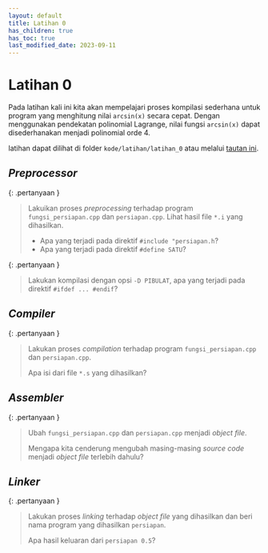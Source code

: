 ```yaml
---
layout: default
title: Latihan 0
has_children: true
has_toc: true
last_modified_date: 2023-09-11
---
```

# Latihan 0

Pada latihan kali ini kita akan mempelajari proses kompilasi sederhana untuk program yang menghitung nilai `arcsin(x)` secara cepat. Dengan menggunakan pendekatan polinomial Lagrange, nilai fungsi `arcsin(x)` dapat disederhanakan menjadi polinomial orde 4.

 latihan dapat dilihat di folder `kode/latihan/latihan_0` atau melalui [tautan ini](https://github.com/BRIN-Q/hpc-workshop/tree/main/kode/latihan/latihan_0).

## *Preprocessor*

{: .pertanyaan }
> Lakuikan proses *preprocessing* terhadap program `fungsi_persiapan.cpp` dan `persiapan.cpp`. Lihat hasil file `*.i` yang dihasilkan.
>
> * Apa yang terjadi pada direktif `#include "persiapan.h`?
> * Apa yang terjadi pada direktif `#define SATU`?

{: .pertanyaan }
> Lakukan kompilasi dengan opsi `-D PIBULAT`, apa yang terjadi pada direktif `#ifdef ... #endif`?

## *Compiler*

{: .pertanyaan }
> Lakukan proses *compilation* terhadap program `fungsi_persiapan.cpp` dan `persiapan.cpp`.
>
> Apa isi dari file `*.s` yang dihasilkan?

## *Assembler*

{: .pertanyaan }
> Ubah `fungsi_persiapan.cpp` dan `persiapan.cpp` menjadi *object file*.
>
> Mengapa kita cenderung mengubah masing-masing *source code* menjadi *object file* terlebih dahulu?

## *Linker*

{: .pertanyaan }
> Lakukan proses *linking* terhadap *object file* yang dihasilkan dan beri nama program yang dihasilkan `persiapan`.
>
> Apa hasil keluaran dari `persiapan 0.5`?
